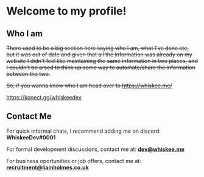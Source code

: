 # Welcome to my profile!

## Who I am
~~There used to be a big section here saying who I am, what I've done etc, but it was out of date and given that all the information was already on my website I didn't feel like maintaining the same information in two places, and I couldn't be arsed to think up some way to automate/share the information between the two.~~

~~So, if you wanna know who I am head over to https://whiskee.me/~~

https://konect.gg/whiskeedev


## Contact Me
For quick informal chats, I recommend adding me on discord: **WhiskeeDev#0001**

For formal development discussions, contact me at: **[dev@whiskee.me](mailto:dev@whiskee.me)**

For business oportunities or job offers, contact me at: **[recruitment@liamholmes.co.uk](mailto:recruitment@liamholmes.co.uk)**
